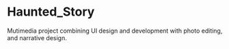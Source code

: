 # Haunted_Story
Mutimedia project combining UI design and development with photo editing, and narrative design.
